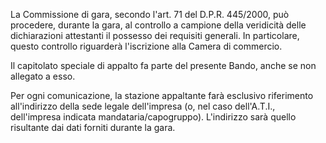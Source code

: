 La Commissione di gara, secondo l'art. 71 del D.P.R. 445/2000, può procedere, durante la gara, al controllo a campione della veridicità delle dichiarazioni attestanti il possesso dei requisiti generali. In particolare, questo controllo riguarderà l'iscrizione alla Camera di commercio.

Il capitolato speciale di appalto fa parte del presente Bando, anche se non allegato a esso.

Per ogni comunicazione, la stazione appaltante farà esclusivo riferimento all'indirizzo della sede legale dell'impresa (o, nel caso dell'A.T.I., dell'impresa indicata mandataria/capogruppo). L'indirizzo sarà quello risultante dai dati forniti durante la gara.